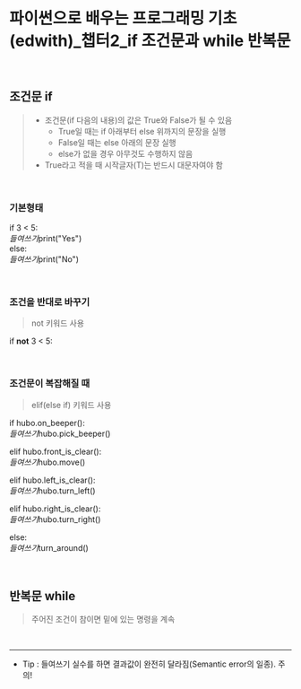 # 파이썬으로 배우는 프로그래밍 기초(edwith)_챕터2_if 조건문과 while 반복문


&nbsp;


## 조건문 if
> - 조건문(if 다음의 내용)의 값은 True와 False가 될 수 있음
>   + True일 때는 if 아래부터 else 위까지의 문장을 실행
>   + False일 때는 else 아래의 문장 실행
>   + else가 없을 경우 아무것도 수행하지 않음
> - True라고 적을 때 시작글자(T)는 반드시 대문자여야 함


&nbsp;


### 기본형태
if 3 < 5: <br>
*들여쓰기*print("Yes")<br>
else:<br>
*들여쓰기*print("No")
  

&nbsp;


### 조건을 반대로 바꾸기
> not 키워드 사용

if **not** 3 < 5:


&nbsp;


### 조건문이 복잡해질 때
> elif(else if) 키워드 사용

if hubo.on_beeper():<br>
*들여쓰기*hubo.pick_beeper()
  
elif hubo.front_is_clear():<br>
*들여쓰기*hubo.move()
  
elif hubo.left_is_clear():<br>
*들여쓰기*hubo.turn_left()
  
elif hubo.right_is_clear():<br>
*들여쓰기*hubo.turn_right()
  
else:<br>
*들여쓰기*turn_around()


&nbsp;


## 반복문 while 
> 주어진 조건이 참이면 밑에 있는 명령을 계속 


&nbsp;


***


+ Tip : 들여쓰기 실수를 하면 결과값이 완전히 달라짐(Semantic error의 일종). 주의!
